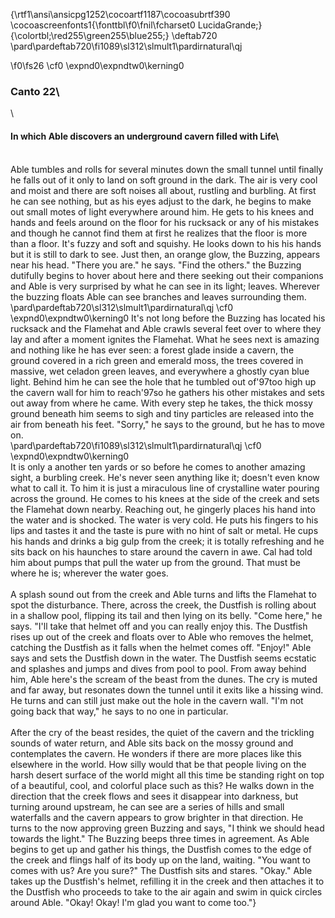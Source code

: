{\rtf1\ansi\ansicpg1252\cocoartf1187\cocoasubrtf390
\cocoascreenfonts1{\fonttbl\f0\fnil\fcharset0 LucidaGrande;}
{\colortbl;\red255\green255\blue255;}
\deftab720
\pard\pardeftab720\fi1089\sl312\slmult1\pardirnatural\qj

\f0\fs26 \cf0 \expnd0\expndtw0\kerning0
### Canto 22\
\
#### In which Able discovers an underground cavern filled with Life\
\
Able tumbles and rolls for several minutes down the small tunnel until finally he falls out of it only to land on soft ground in the dark. The air is very cool and moist and there are soft noises all about, rustling and burbling. At first he can see nothing, but as his eyes adjust to the dark, he begins to make out small motes of light everywhere around him. He gets to his knees and hands and feels around on the floor for his rucksack or any of his mistakes and though he cannot find them at first he realizes that the floor is more than a floor. It's fuzzy and soft and squishy. He looks down to his his hands but it is still to dark to see. Just then, an orange glow, the Buzzing, appears near his head. "There you are." he says. "Find the others." the Buzzing dutifully begins to hover about here and there seeking out their companions and Able is very surprised by what he can see in its light; leaves. Wherever the buzzing floats Able can see branches and leaves surrounding them.\
\pard\pardeftab720\sl312\slmult1\pardirnatural\qj
\cf0 \expnd0\expndtw0\kerning0
It's not long before the Buzzing has located his rucksack and the Flamehat and Able crawls several feet over to where they lay and after a moment ignites the Flamehat. What he sees next is amazing and nothing like he has ever seen: a forest glade inside a cavern, the ground covered in a rich green and emerald moss, the trees covered in massive, wet celadon green leaves, and everywhere a ghostly cyan blue light. Behind him he can see the hole that he tumbled out of\'97too high up the cavern wall for him to reach\'97so he gathers his other mistakes and sets out away from where he came. With every step he takes, the thick mossy ground beneath him seems to sigh and tiny particles are released into the air from beneath his feet. "Sorry," he says to the ground, but he has to move on.\
\pard\pardeftab720\fi1089\sl312\slmult1\pardirnatural\qj
\cf0 \expnd0\expndtw0\kerning0
\
It is only a another ten yards or so before he comes to another amazing sight, a burbling creek. He's never seen anything like it; doesn't even know what to call it. To him it is just a miraculous line of crystalline water pouring across the ground. He comes to his knees at the side of the creek and sets the Flamehat down nearby. Reaching out, he gingerly places his hand into the water and is shocked. The water is very cold. He puts his fingers to his lips and tastes it and the taste is pure with no hint of salt or metal. He cups his hands and drinks a big gulp from the creek; it is totally refreshing and he sits back on his haunches to stare around the cavern in awe. Cal had told him about pumps that pull the water up from the ground. That must be where he is; wherever the water goes.\
\
A splash sound out from the creek and Able turns and lifts the Flamehat to spot the disturbance. There, across the creek, the Dustfish is rolling about in a shallow pool, flipping its tail and then lying on its belly. "Come here," he says. "I'll take that helmet off and you can really enjoy this.  The Dustfish rises up out of the creek and floats over to Able who removes the helmet, catching the Dustfish as it falls when the helmet comes off. "Enjoy!" Able says and sets the Dustfish down in the water. The Dustfish seems ecstatic and splashes and jumps and dives from pool to pool. From  away behind him, Able here's the scream of the beast from the dunes. The cry is muted and far away, but resonates down the tunnel until it exits like a hissing wind.  He turns and can still just make out the hole in the cavern wall. "I'm not going back that way," he says to no one in particular.\
\
After the cry of the beast resides, the quiet of the cavern and the trickling sounds of water return, and Able sits back on the mossy ground and contemplates the cavern. He wonders if there are more places like this elsewhere in the world. How silly would that be that people living on the harsh desert surface of the world might all this time be standing right on top of a beautiful, cool, and colorful place such as this? He walks down in the direction that the creek flows and sees it disappear into darkness, but turning around upstream, he can see are a series of hills and small waterfalls and the cavern appears to grow brighter in that direction. He turns to the now approving green Buzzing and says, "I think we should head towards the light." The Buzzing beeps three times in agreement. As Able begins to get up and gather his things, the Dustfish comes to the edge of the creek and flings half of its body up on the land, waiting. "You want to comes with us? Are you sure?" The Dustfish sits and stares. "Okay." Able takes up the Dustfish's helmet, refilling it in the creek and then attaches it to the Dustfish who proceeds to take to the air again and swim in quick circles around Able. "Okay! Okay! I'm glad you want to come too."}